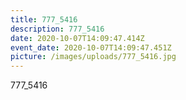 ```yaml
---
title: 777_5416
description: 777_5416
date: 2020-10-07T14:09:47.414Z
event_date: 2020-10-07T14:09:47.451Z
picture: /images/uploads/777_5416.jpg
---
```

777_5416